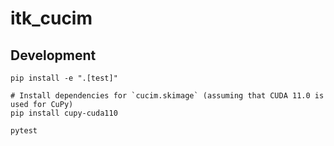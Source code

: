 # itk_cucim

## Development

```
pip install -e ".[test]"

# Install dependencies for `cucim.skimage` (assuming that CUDA 11.0 is used for CuPy)
pip install cupy-cuda110

pytest
```

